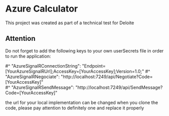# Azure Calculator

This project was created as part of a technical test for Deloite

## Attention

Do not forget to add the following keys to your own userSecrets file in order to run the application:

#^  "AzureSignalRConnectionString": "Endpoint=[YourAzureSignalRUrl];AccessKey=[YourAccessKey];Version=1.0;" 
#^  "AzureSignalRNegociate": "http://localhost:7249/api/Negotiate?Code=[YourAccessKey]"  
#^  "AzureSignalRSendMessage": "http://localhost:7249/api/SendMessage?Code=[YourAccessKey]"
  
the url for your local implementation can be changed when you clone the code, please pay attention to definitely one and replace it properly
